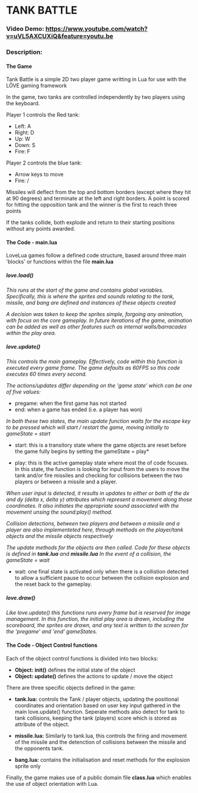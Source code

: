 # TANK BATTLE
### Video Demo: https://www.youtube.com/watch?v=uVL5AXCUXiQ&feature=youtu.be
### Description:

#### The Game
Tank Battle is a simple 2D two player game writting in Lua for use with the LÖVE gaming framework

In the game, two tanks are controlled independently by two players using the keyboard.  

Player 1 controls the Red tank:

  - Left:  A
  - Right: D
  - Up:    W
  - Down:  S
  - Fire:  F

Player 2 controls the blue tank:

  - Arrow keys to move
  - Fire: /

Missiles will deflect from the top and bottom borders (except where they hit at 90 degrees) and terminate at the left and right borders.  A point is scored for hitting the opposition tank and the winner is the first to reach three points

If the tanks collide, both explode and return to their starting positions without any points awarded.

#### The Code - main.lua
LoveLua games follow a defined code structure, based around three main 'blocks' or functions within the file **main.lua**

##### love.load() 
*This runs at the start of the game and contains global variables.  Specifically, this is where the sprites and sounds relating to the tank, missile, and bang are defined and instances of these objects created*

*A decision was taken to keep the sprites simple, forgoing any animation, with focus on the core gameplay.  In future iterations of the game, animation can be added as well as other features such as internal walls/barracades within the play area.*

##### love.update()
*This controls the main gameplay.  Effectively, code within this function is executed every game frame.  The game defaults as 60FPS so this code executes 60 times every second.*

*The actions/updates differ depending on the 'game state' which can be one of five values:*

- pregame: when the first game has not started
- end: when a game has ended (i.e. a player has won)

*In both these two states, the main update function waits for the escape key to be pressed which will start / restart the game, moving initially to gameState = start*

- start: this is a transitory state where the game objects are reset before the game fully begins by setting the gameState = play*

- play: this is the active gameplay state where most the of code focuses.  In this state, the function is looking for input from the users to move the tank and/or fire missiles and checking for collisions between the two players or between a missile and a player.

*When user input is detected, it results in updates to either or both of the dx and dy (delta x, delta y) attributes which represent a movement along those coordinates.  It also initiates the appropriate sound associated with the movement unsing the sound:play() method.*

*Collision detections, between two players and between a missile and a player are also implementeted here, through methods on the player/tank objects and the missile objects respectively*  

_The update methods for the objects are then called.  Code for these objects is defined in **tank.lua** and **missile.lua** In the event of a collision, the gameState = wait_

- wait: one final state is activated only when there is a collistion detected to allow a sufficient pause to occur between the collision explosion and the reset back to the gameplay.

##### love.draw()
*Like love.update() this functions runs every frame but is reserved for image management.  In this function, the initial play area is drawn, including the scoreboard,  the sprites are drawn, and any text is written to the screen for the 'pregame' and 'end' gameStates.*


#### The Code - Object Control functions

Each of the object control functions is divided into two blocks:

- **Object: init()** defines the initial state of the object
- **Object: update()** defines the actions to update / move the object


There are three specific objects defined in the game:

- **tank.lua:**  controls the Tank / player objects, updating the positional coordinates and orientation based on user key input gathered in the main love.update() function.  Seperate methods also detect for tank to tank collisions, keeping the tank (players) score which is stored as attribute of the object.  

- **missile.lua:** Similarly to tank.lua, this controls the firing and movement of the missile and the detenction of collisions between the missile and the opponents tank.

- **bang.lua:** contains the initialisation and reset methods for the explosion sprite only

Finally, the game makes use of a public domain file **class.lua** which enables the use of object orientation with Lua. 
